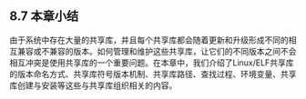 ## 8.7 本章小结

由于系统中存在大量的共享库，并且每个共享库都会随着更新和升级形成不同的相互兼容或不兼容的版本。如何管理和维护这些共享库，让它们的不同版本之间不会相互冲突是使用共享库的一个重要问题。在本章中，我们介绍了Linux/ELF共享库的版本命名方式、共享库符号版本机制、共享库路径、查找过程、环境变量、共享库创建与安装等这些与共享库组织相关的内容。
